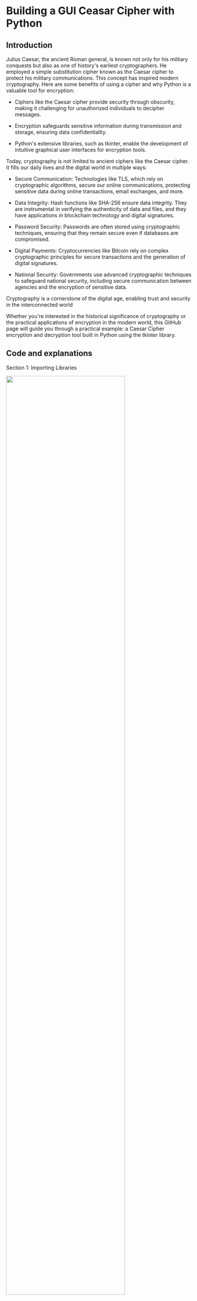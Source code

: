 <h1>Building a GUI Ceasar Cipher with Python</h1>

<h2>Introduction</h2>

Julius Caesar, the ancient Roman general, is known not only for his military conquests but also as one of history's earliest cryptographers. He employed a simple substitution cipher known as the Caesar cipher to protect his military communications. This concept has inspired modern cryptography. Here are some benefits of using a cipher and why Python is a valuable tool for encryption:

- Ciphers like the Caesar cipher provide security through obscurity, making it challenging for unauthorized individuals to decipher messages.
  
- Encryption safeguards sensitive information during transmission and storage, ensuring data confidentiality.
  
- Python's extensive libraries, such as tkinter, enable the development of intuitive graphical user interfaces for encryption tools.

Today, cryptography is not limited to ancient ciphers like the Caesar cipher. It fills our daily lives and the digital world in multiple ways:

- Secure Communication: Technologies like TLS, which rely on cryptographic algorithms, secure our online communications, protecting sensitive data during online transactions, email exchanges, and more.

- Data Integrity: Hash functions like SHA-256 ensure data integrity. They are instrumental in verifying the authenticity of data and files, and they have applications in blockchain technology and digital signatures.

- Password Security: Passwords are often stored using cryptographic techniques, ensuring that they remain secure even if databases are compromised.

- Digital Payments: Cryptocurrencies like Bitcoin rely on complex cryptographic principles for secure transactions and the generation of digital signatures.

- National Security: Governments use advanced cryptographic techniques to safeguard national security, including secure communication between agencies and the encryption of sensitive data.

Cryptography is a cornerstone of the digital age, enabling trust and security in the interconnected world

Whether you're interested in the historical significance of cryptography or the practical applications of encryption in the modern world, this GitHub page will guide you through a practical example: a Caesar Cipher encryption and decryption tool built in Python using the tkinter library.

<h2>Code and explanations</h2>

Section 1: Importing Libraries

<img src="https://i.imgur.com/8aNTnlE.png" height="80%" width="80%"/>

Explanation:

In this section, we import the necessary Python libraries:

tkinter: This library is used for creating the graphical user interface (GUI).

string: This library provides string constants, including the lowercase English alphabet.

Section 2: Encryption Function

<img src="https://i.imgur.com/2Sxpnsa.png" height="80%" width="80%"/>

Explanation:

This section defines the encrypt function, which performs Caesar Cipher encryption.

It retrieves the shift value, input text, and a set of characters.

It generates a key for encryption based on the shift value.

The function then encrypts the input text using the key and displays the result in the GUI.

Section 3: Decryption Function

<img src="https://i.imgur.com/0ootCW0.png" height="80%" width="80%"/>

Explanation:

This section defines the decrypt function, which performs Caesar Cipher decryption.
It retrieves the shift value, input text, and a set of characters.
It generates a key for decryption based on the shift value.
The function then decrypts the input text using the key and displays the result in the GUI.

Section 4: GUI Initialization

<img src="https://i.imgur.com/I1wG6ZC.png" height="80%" width="80%"/>

Explanation:

This section initializes the GUI by creating a main window with a title and specific dimensions. It also sets the background color.

Section 5: Introduction and Labels

<img src="https://i.imgur.com/FlWMY15.png" height="80%" width="80%"/>

Explanation:

These lines create and display labels in the GUI, providing introductory information and instructions for using the Caesar Cipher tool.

Section 6: Shift Value Input

<img src="https://i.imgur.com/HaiK5s9.png" height="80%" width="80%"/>

Explanation:

This section creates labels and an entry widget for users to input the shift value for encryption or decryption.

Section 7: Message Input

<img src="https://i.imgur.com/zyqfCZ6.png" height="80%" width="80%"/>

Explanation:

These lines create labels and a Text widget for users to enter the message they want to encrypt or decrypt.

Section 8: Encryption and Decryption Buttons

<img src="https://i.imgur.com/FkndSNC.png" height="80%" width="80%"/>

Explanation:

This section adds buttons for encryption and decryption. The command parameter associates these buttons with the encrypt and decrypt functions defined earlier.

Section 9: Result Display

<img src="https://i.imgur.com/4rUxAcu.png" height="80%" width="80%"/>

Explanation:

These lines create a Text widget to display the result of encryption or decryption.

Section 10: Author Information

<img src="https://i.imgur.com/CWXDFmT.png" height="80%" width="80%"/>

Explanation:

This section provides information about the author of the Caesar Cipher tool.

Section 11: Main Loop

<img src="https://i.imgur.com/pC3zvcx.png" height="80%" width="80%"/>

Explanation:

This line initiates the main event loop, which keeps the GUI application running and responsive to user interactions.
The code is organized into these logical sections to create a user-friendly Caesar Cipher encryption and decryption tool with a graphical user interface.








